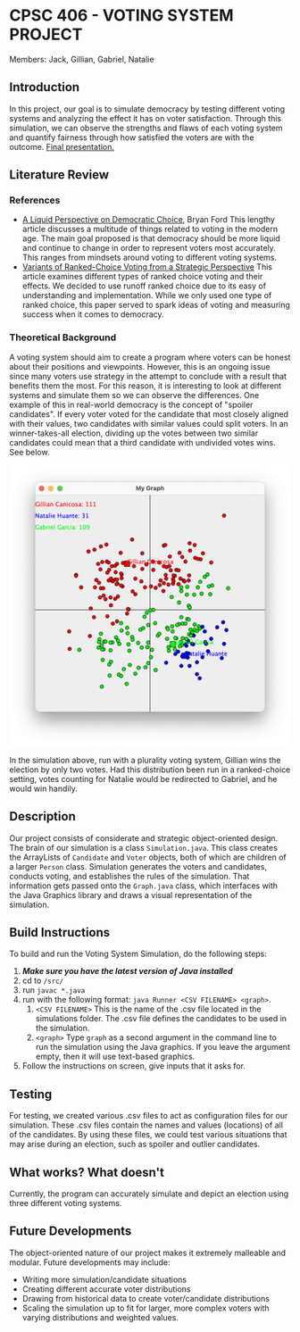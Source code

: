 # CPSC 406 - VOTING SYSTEM PROJECT
Members: Jack, Gillian, Gabriel, Natalie

## Introduction
In this project, our goal is to simulate democracy by testing different voting systems and analyzing the effect it has on voter satisfaction. Through this simulation, we can observe the strengths and flaws of each voting system and quantify fairness through how satisfied the voters are with the outcome.
[Final presentation.](https://docs.google.com/presentation/d/1lnj-1Q8w0nWQG3Lx8U_SRHHrw7u-Zu0Y/edit?usp=sharing&ouid=112817791602145407975&rtpof=true&sd=true)

## Literature Review
### References
* [A Liquid Perspective on Democratic Choice](https://bford.info/pub/soc/liquid/), Bryan Ford
This lengthy article discusses a multitude of things related to voting in the modern age.  The main goal proposed is that democracy should be more liquid and continue to change in order to represent voters most accurately.  This ranges from mindsets around voting to different voting systems.
* [Variants of Ranked-Choice Voting from a Strategic Perspective](https://www.cogitatiopress.com/politicsandgovernance/article/view/3955)
This article examines different types of ranked choice voting and their effects.  We decided to use runoff ranked choice due to its easy of understanding and implementation.  While we only used one type of ranked choice, this paper served to spark ideas of voting and measuring success when it comes to democracy.


### Theoretical Background
A voting system should aim to create a program where voters can be honest about their positions and viewpoints. However, this is an ongoing issue since many voters use strategy in the attempt to conclude with a result that benefits them the most. For this reason, it is interesting to look at different systems and simulate them so we can observe the differences. One example of this in real-world democracy is the concept of "spoiler candidates". If every voter voted for the candidate that most closely aligned with their values, two candidates with similar values could split voters. In an winner-takes-all election, dividing up the votes between two similar candidates could mean that a third candidate with undivided votes wins. See below.

![A voting graph showing two candidates near each other and one candidate opposite the two candidates.](images/voting-simulation2.png?raw=true "Simulation 2")

In the simulation above, run with a plurality voting system, Gillian wins the election by only two votes. Had this distribution been run in a ranked-choice setting, votes counting for Natalie would be redirected to Gabriel, and he would win handily.

## Description
Our project consists of considerate and strategic object-oriented design. The brain of our simulation is a class `Simulation.java`. This class creates the ArrayLists of `Candidate` and `Voter` objects, both of which are children of a larger `Person` class. Simulation generates the voters and candidates, conducts voting, and establishes the rules of the simulation. That information gets passed onto the `Graph.java` class, which interfaces with the Java Graphics library and draws a visual representation of the simulation.

## Build Instructions
To build and run the Voting System Simulation, do the following steps:
1. ***Make sure you have the latest version of Java installed***
2. cd to `/src/`
3. run `javac *.java`
4. run with the following format: `java Runner <CSV FILENAME> <graph>`.
   1. `<CSV FILENAME>` This is the name of the .csv file located in the simulations folder. The .csv file defines the candidates to be used in the simulation.
   2. `<graph>` Type `graph` as a second argument in the command line to run the simulation using the Java graphics. If you leave the argument empty, then it will use text-based graphics.
5. Follow the instructions on screen, give inputs that it asks for.

## Testing
For testing, we created various .csv files to act as configuration files for our simulation. These .csv files contain the names and values (locations) of all of the candidates. By using these files, we could test various situations that may arise during an election, such as spoiler and outlier candidates.

## What works? What doesn't
Currently, the program can accurately simulate and depict an election using three different voting systems.

## Future Developments

The object-oriented nature of our project makes it extremely malleable and modular. Future developments may include:
- Writing more simulation/candidate situations
- Creating different accurate voter distributions
- Drawing from historical data to create voter/candidate distributions
- Scaling the simulation up to fit for larger, more complex voters with varying distributions and weighted values.
